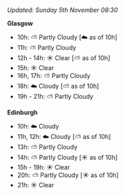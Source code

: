 *Updated: Sunday 5th November 08:30*

**Glasgow**

* 10h: :partly_sunny: Partly Cloudy [:cloud: as of 10h]
* 11h: :partly_sunny: Partly Cloudy
* 12h - 14h: :sunny: Clear [:partly_sunny: as of 10h]
* 15h: :sunny: Clear
* 16h, 17h: :partly_sunny: Partly Cloudy
* 18h: :cloud: Cloudy [:partly_sunny: as of 10h]
* 19h - 21h: :partly_sunny: Partly Cloudy

**Edinburgh**

* 10h: :cloud: Cloudy
* 11h, 12h: :cloud: Cloudy [:partly_sunny: as of 10h]
* 13h: :partly_sunny: Partly Cloudy
* 14h: :partly_sunny: Partly Cloudy [:sunny: as of 10h]
* 15h - 19h: :sunny: Clear
* 20h: :partly_sunny: Partly Cloudy [:sunny: as of 10h]
* 21h: :sunny: Clear
